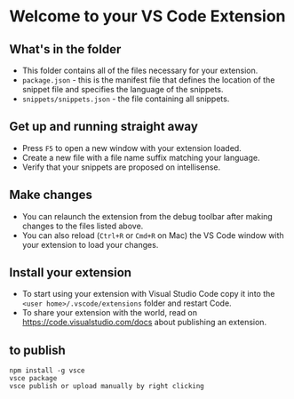 # Welcome to your VS Code Extension

## What's in the folder

* This folder contains all of the files necessary for your extension.
* `package.json` - this is the manifest file that defines the location of the snippet file and specifies the language of the snippets.
* `snippets/snippets.json` - the file containing all snippets.

## Get up and running straight away

* Press `F5` to open a new window with your extension loaded.
* Create a new file with a file name suffix matching your language.
* Verify that your snippets are proposed on intellisense.

## Make changes

* You can relaunch the extension from the debug toolbar after making changes to the files listed above.
* You can also reload (`Ctrl+R` or `Cmd+R` on Mac) the VS Code window with your extension to load your changes.

## Install your extension

* To start using your extension with Visual Studio Code copy it into the `<user home>/.vscode/extensions` folder and restart Code.
* To share your extension with the world, read on https://code.visualstudio.com/docs about publishing an extension.

## to publish 
```
npm install -g vsce
vsce package
vsce publish or upload manually by right clicking 
```